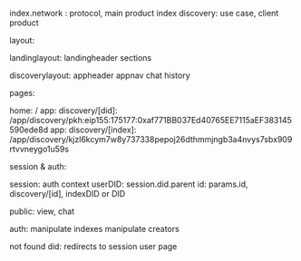 index.network : protocol, main product
index discovery: use case, client product

layout:

landinglayout:
  landingheader
  sections


discoverylayout:
  appheader
  appnav
  chat
  history


pages:

home: /
app: discovery/[did]: /app/discovery/pkh:eip155:175177:0xaf771BB037Ed40765EE7115aEF383145590ede8d
app: discovery/[index]: /app/discovery/kjzl6kcym7w8y737338pepoj26dthmmjngb3a4nvys7sbx909rtvvneygo1u59s


session & auth:

session: auth context
userDID: session.did.parent
id: params.id, discovery/[id], indexDID or DID


public:
view, chat

auth:
manipulate indexes
manipulate creators

not found did:
redirects to session user page